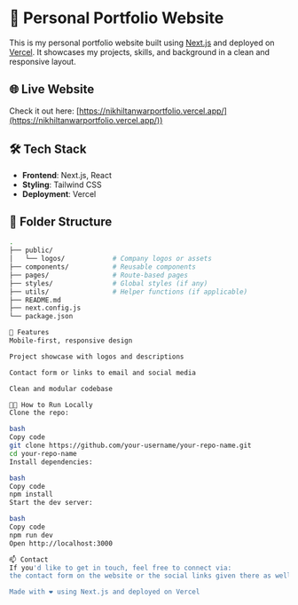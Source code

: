 # 🚀 Personal Portfolio Website

This is my personal portfolio website built using [Next.js](https://nextjs.org/) and deployed on [Vercel](https://vercel.com/). It showcases my projects, skills, and background in a clean and responsive layout.

## 🌐 Live Website

Check it out here: [https://nikhiltanwarportfolio.vercel.app/](https://nikhiltanwarportfolio.vercel.app/))


## 🛠 Tech Stack

- **Frontend**: Next.js, React
- **Styling**: Tailwind CSS
- **Deployment**: Vercel

## 📁 Folder Structure

```bash
.
├── public/
│   └── logos/            # Company logos or assets
├── components/           # Reusable components
├── pages/                # Route-based pages
├── styles/               # Global styles (if any)
├── utils/                # Helper functions (if applicable)
├── README.md
├── next.config.js
└── package.json

🚧 Features
Mobile-first, responsive design

Project showcase with logos and descriptions

Contact form or links to email and social media

Clean and modular codebase

🧑‍💻 How to Run Locally
Clone the repo:

bash
Copy code
git clone https://github.com/your-username/your-repo-name.git
cd your-repo-name
Install dependencies:

bash
Copy code
npm install
Start the dev server:

bash
Copy code
npm run dev
Open http://localhost:3000

📫 Contact
If you'd like to get in touch, feel free to connect via:
the contact form on the website or the social links given there as well

Made with ❤️ using Next.js and deployed on Vercel
